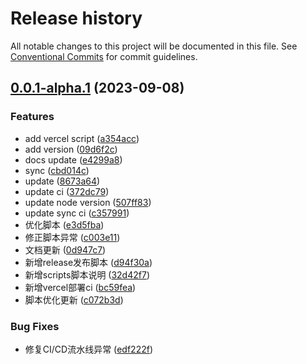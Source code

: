 # Release history

All notable changes to this project will be documented in this file. See [Conventional Commits](https://conventionalcommits.org) for commit guidelines.

<!-- #region recent-beta -->

## [0.0.1-alpha.1](https://github.com/mmdapl/408CSFamily/compare/v0.0.1-alpha.0...v0.0.1-alpha.1) (2023-09-08)


### Features

* add vercel script ([a354acc](https://github.com/mmdapl/408CSFamily/commit/a354acced9f9485e0aa2634ac227ab97657de14d))
* add version ([09d6f2c](https://github.com/mmdapl/408CSFamily/commit/09d6f2ce315dc02b02f6ed6a468b614bb5f22810))
* docs update ([e4299a8](https://github.com/mmdapl/408CSFamily/commit/e4299a8bddfe78a583b082822011442478dfb6ff))
* sync ([cbd014c](https://github.com/mmdapl/408CSFamily/commit/cbd014c163e93eed947509739c7a1b356b37f872))
* update ([8673a64](https://github.com/mmdapl/408CSFamily/commit/8673a64409d646195122835828ffe14be265c97a))
* update ci ([372dc79](https://github.com/mmdapl/408CSFamily/commit/372dc792c7861a879ff686747fb8c76bd70f4761))
* update node version ([507ff83](https://github.com/mmdapl/408CSFamily/commit/507ff838f71ab2360e49ef422f6fe969a36882a8))
* update sync ci ([c357991](https://github.com/mmdapl/408CSFamily/commit/c357991e49a1513f67b92167426c57d68c711c14))
* 优化脚本 ([e3d5fba](https://github.com/mmdapl/408CSFamily/commit/e3d5fbad7814d0cb652484e0eb5acbdcbe2d940b))
* 修正脚本异常 ([c003e11](https://github.com/mmdapl/408CSFamily/commit/c003e11b8044bfdf1ff7151f04f9c03fea777095))
* 文档更新 ([0d947c7](https://github.com/mmdapl/408CSFamily/commit/0d947c74c20dbdf170cc49f0281ff4b196b6b206))
* 新增release发布脚本 ([d94f30a](https://github.com/mmdapl/408CSFamily/commit/d94f30aa20063cd1c8bd9b08f63acf484fe2e698))
* 新增scripts脚本说明 ([32d42f7](https://github.com/mmdapl/408CSFamily/commit/32d42f77bb5103760794994c0481d7d9b632d1d4))
* 新增vercel部署ci ([bc59fea](https://github.com/mmdapl/408CSFamily/commit/bc59fea739b0e20497ac86daf06a2bdbb11f8cf5))
* 脚本优化更新 ([c072b3d](https://github.com/mmdapl/408CSFamily/commit/c072b3d3a4ae70d542a59b52babb1d67b4102230))


### Bug Fixes

* 修复CI/CD流水线异常 ([edf222f](https://github.com/mmdapl/408CSFamily/commit/edf222f297dbe57782f46fd6d38dd7c92d59e3fe))

